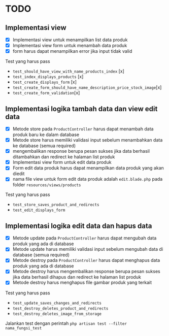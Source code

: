 # TODO
## Implementasi view
- [x] Implementasi view untuk menampilkan list data produk
- [x] Implementasi view form untuk menambah data produk
- [x] form harus dapat menampilkan error jika input tidak valid

Test yang harus pass
- `test_should_have_view_with_name_products_index` [x]
- `test_index_displays_products` [x]
- `test_create_displays_form`   [x]
- `test_create_form_should_have_name_description_price_stock_image`[x]
- `test_create_form_validation`[x]


## Implementasi logika tambah data dan view edit data
- [x] Metode store pada `ProductController` harus dapat menambah data produk baru ke dalam database
- [x] Metode store harus memiliki validasi input sebelum menambahkan data ke database (semua required)
- [x] mengembalikan response berupa pesan sukses jika data berhasil ditambahkan dan redirect ke halaman list produk
- [x] Implementasi view form untuk edit data produk
- [x] Form edit data produk harus dapat menampilkan data produk yang akan diedit
- [x] nama file view untuk form edit data produk adalah `edit.blade.php` pada folder `resources/views/products`

Test yang harus pass
- `test_store_saves_product_and_redirects`
- `test_edit_displays_form`

## Implementasi logika edit data dan hapus data
- [x] Metode update pada `ProductController` harus dapat mengubah data produk yang ada di database
- [x] Metode update harus memiliki validasi input sebelum mengubah data di database (semua required)
- [x] Metode destroy pada `ProductController` harus dapat menghapus data produk yang ada di database
- [x] Metode destroy harus mengembalikan response berupa pesan sukses jika data berhasil dihapus dan redirect ke halaman list produk
- [x] Metode destroy harus menghapus file gambar produk yang terkait

Test yang harus pass
- `test_update_saves_changes_and_redirects`
- `test_destroy_deletes_product_and_redirects`
- `test_destroy_deletes_image_from_storage`

Jalankan test dengan perintah `php artisan test --filter nama_fungsi_test`
